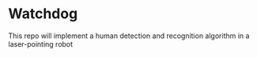 # Watchdog
This repo will implement a human detection and recognition algorithm in a laser-pointing robot 

